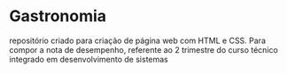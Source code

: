 # Gastronomia
repositório criado para criação de página web com HTML e CSS. Para compor a nota de desempenho, referente ao 2 trimestre do curso técnico integrado em desenvolvimento de sistemas 
